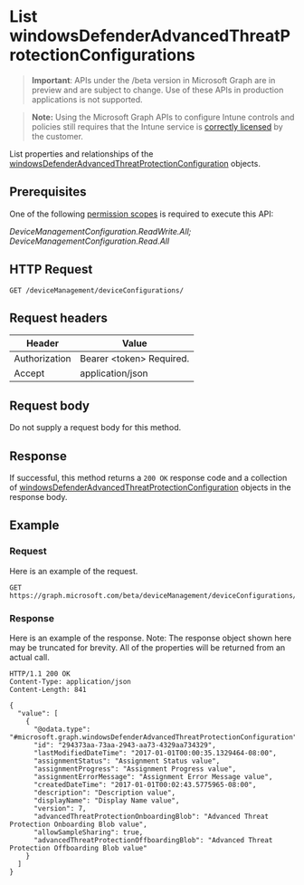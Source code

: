 ﻿# List windowsDefenderAdvancedThreatProtectionConfigurations

> **Important**: APIs under the /beta version in Microsoft Graph are in preview and are subject to change. Use of these APIs in production applications is not supported.

> **Note:** Using the Microsoft Graph APIs to configure Intune controls and policies still requires that the Intune service is [correctly licensed](https://go.microsoft.com/fwlink/?linkid=839381) by the customer.

List properties and relationships of the [windowsDefenderAdvancedThreatProtectionConfiguration](../resources/intune_deviceconfig_windowsdefenderadvancedthreatprotectionconfiguration.md) objects.
## Prerequisites
One of the following [permission scopes](https://developer.microsoft.com/en-us/graph/docs/authorization/permission_scopes) is required to execute this API:

*DeviceManagementConfiguration.ReadWrite.All; DeviceManagementConfiguration.Read.All*
## HTTP Request
<!-- {
  "blockType": "ignored"
}
-->
```http
GET /deviceManagement/deviceConfigurations/
```

## Request headers
|Header|Value|
|---|---|
|Authorization|Bearer &lt;token&gt; Required.|
|Accept|application/json|

## Request body
Do not supply a request body for this method.

## Response
If successful, this method returns a `200 OK` response code and a collection of [windowsDefenderAdvancedThreatProtectionConfiguration](../resources/intune_deviceconfig_windowsdefenderadvancedthreatprotectionconfiguration.md) objects in the response body.

## Example
### Request
Here is an example of the request.
```http
GET https://graph.microsoft.com/beta/deviceManagement/deviceConfigurations/
```

### Response
Here is an example of the response. Note: The response object shown here may be truncated for brevity. All of the properties will be returned from an actual call.
```http
HTTP/1.1 200 OK
Content-Type: application/json
Content-Length: 841

{
  "value": [
    {
      "@odata.type": "#microsoft.graph.windowsDefenderAdvancedThreatProtectionConfiguration",
      "id": "294373aa-73aa-2943-aa73-4329aa734329",
      "lastModifiedDateTime": "2017-01-01T00:00:35.1329464-08:00",
      "assignmentStatus": "Assignment Status value",
      "assignmentProgress": "Assignment Progress value",
      "assignmentErrorMessage": "Assignment Error Message value",
      "createdDateTime": "2017-01-01T00:02:43.5775965-08:00",
      "description": "Description value",
      "displayName": "Display Name value",
      "version": 7,
      "advancedThreatProtectionOnboardingBlob": "Advanced Threat Protection Onboarding Blob value",
      "allowSampleSharing": true,
      "advancedThreatProtectionOffboardingBlob": "Advanced Threat Protection Offboarding Blob value"
    }
  ]
}
```



